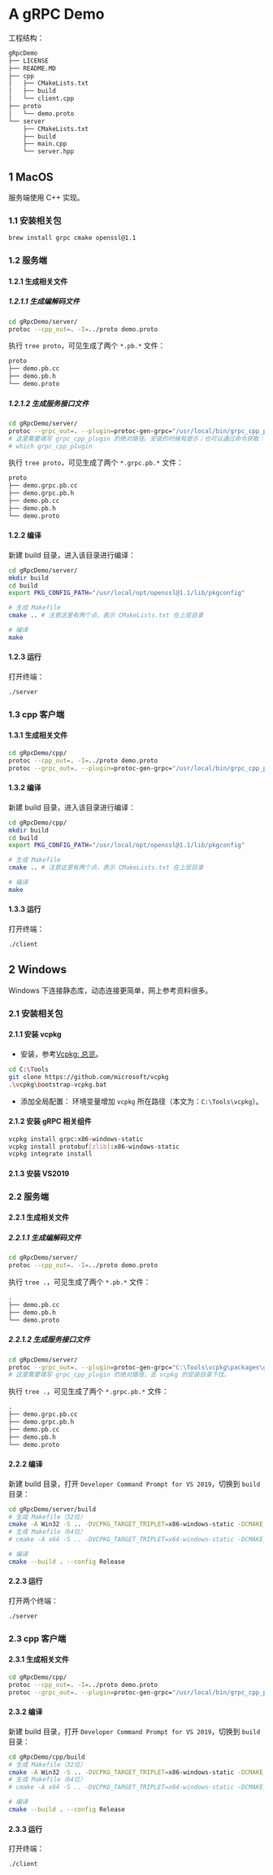 # A gRPC Demo
工程结构：
```txt
gRpcDemo
├── LICENSE
├── README.MD
├── cpp
│   ├── CMakeLists.txt
│   ├── build
│   └── client.cpp
├── proto
│   └── demo.proto
└── server
    ├── CMakeLists.txt
    ├── build
    ├── main.cpp
    └── server.hpp
```

## 1 MacOS
服务端使用 C++ 实现。
### 1.1 安装相关包
```sh
brew install grpc cmake openssl@1.1
```

### 1.2 服务端
#### 1.2.1 生成相关文件
##### 1.2.1.1 生成编解码文件
```sh
cd gRpcDemo/server/
protoc --cpp_out=. -I=../proto demo.proto
```

执行 `tree proto`，可见生成了两个 `*.pb.*` 文件：
```txt
proto
├── demo.pb.cc
├── demo.pb.h
└── demo.proto
```

##### 1.2.1.2 生成服务接口文件
```sh
cd gRpcDemo/server/
protoc --grpc_out=. --plugin=protoc-gen-grpc="/usr/local/bin/grpc_cpp_plugin" -I=../proto demo.proto
# 这里需要填写 grpc_cpp_plugin 的绝对路径。安装的时候有提示；也可以通过命令获取：
# which grpc_cpp_plugin
```

执行 `tree proto`，可见生成了两个 `*.grpc.pb.*` 文件：
```txt
proto
├── demo.grpc.pb.cc
├── demo.grpc.pb.h
├── demo.pb.cc
├── demo.pb.h
└── demo.proto
```

#### 1.2.2 编译
新建 build 目录，进入该目录进行编译：
```sh
cd gRpcDemo/server/
mkdir build
cd build
export PKG_CONFIG_PATH="/usr/local/opt/openssl@1.1/lib/pkgconfig"

# 生成 Makefile
cmake .. # 注意这里有两个点，表示 CMakeLists.txt 在上层目录

# 编译
make
```

#### 1.2.3 运行
打开终端：
```sh
./server
```

### 1.3 cpp 客户端
#### 1.3.1 生成相关文件
```sh
cd gRpcDemo/cpp/
protoc --cpp_out=. -I=../proto demo.proto
protoc --grpc_out=. --plugin=protoc-gen-grpc="/usr/local/bin/grpc_cpp_plugin" -I=../proto demo.proto
```

#### 1.3.2 编译
新建 build 目录，进入该目录进行编译：
```sh
cd gRpcDemo/cpp/
mkdir build
cd build
export PKG_CONFIG_PATH="/usr/local/opt/openssl@1.1/lib/pkgconfig"

# 生成 Makefile
cmake .. # 注意这里有两个点，表示 CMakeLists.txt 在上层目录

# 编译
make
```

#### 1.3.3 运行
打开终端：
```sh
./client
```

## 2 Windows
Windows 下连接静态库，动态连接更简单，网上参考资料很多。

### 2.1 安装相关包
#### 2.1.1 安装 vcpkg
* 安装，参考[Vcpkg: 总览](https://github.com/microsoft/vcpkg/blob/master/README_zh_CN.md)。
```sh
cd C:\Tools
git clone https://github.com/microsoft/vcpkg
.\vcpkg\bootstrap-vcpkg.bat
```

* 添加全局配置：
环境变量增加 `vcpkg` 所在路径（本文为：`C:\Tools\vcpkg`）。

#### 2.1.2 安装 gRPC 相关组件
```sh
vcpkg install grpc:x86-windows-static
vcpkg install protobuf[zlib]:x86-windows-static
vcpkg integrate install
```

#### 2.1.3 安装 VS2019

### 2.2 服务端
#### 2.2.1 生成相关文件
##### 2.2.1.1 生成编解码文件
```sh
cd gRpcDemo/server/
protoc --cpp_out=. -I=../proto demo.proto
```

执行 `tree .`，可见生成了两个 `*.pb.*` 文件：
```txt
.
├── demo.pb.cc
├── demo.pb.h
└── demo.proto
```

##### 2.2.1.2 生成服务接口文件
```sh
cd gRpcDemo/server/
protoc --grpc_out=. --plugin=protoc-gen-grpc="C:\Tools\vcpkg\packages\grpc_x64-windows\tools\grpc\grpc_cpp_plugin.exe" -I=../proto demo.proto
# 这里需要填写 grpc_cpp_plugin 的绝对路径，去 vcpkg 的安装目录下找。
```

执行 `tree .`，可见生成了两个 `*.grpc.pb.*` 文件：
```txt
.
├── demo.grpc.pb.cc
├── demo.grpc.pb.h
├── demo.pb.cc
├── demo.pb.h
└── demo.proto
```

#### 2.2.2 编译
新建 build 目录，打开 `Developer Command Prompt for VS 2019`，切换到 `build` 目录：
```sh
cd gRpcDemo/server/build
# 生成 Makefile（32位）
cmake -A Win32 -S .. -DVCPKG_TARGET_TRIPLET=x86-windows-static -DCMAKE_TOOLCHAIN_FILE=C:/Tools/vcpkg/scripts/buildsystems/vcpkg.cmake
# 生成 Makefile（64位）
# cmake -A x64 -S .. -DVCPKG_TARGET_TRIPLET=x64-windows-static -DCMAKE_TOOLCHAIN_FILE=C:/Tools/vcpkg/scripts/buildsystems/vcpkg.cmake

# 编译
cmake --build . --config Release
```

#### 2.2.3 运行
打开两个终端：
```sh
./server
```

### 2.3 cpp 客户端
#### 2.3.1 生成相关文件
```sh
cd gRpcDemo/cpp/
protoc --cpp_out=. -I=../proto demo.proto
protoc --grpc_out=. --plugin=protoc-gen-grpc="/usr/local/bin/grpc_cpp_plugin" -I=../proto demo.proto
```

#### 2.3.2 编译
新建 build 目录，打开 `Developer Command Prompt for VS 2019`，切换到 `build` 目录：
```sh
cd gRpcDemo/cpp/build
# 生成 Makefile（32位）
cmake -A Win32 -S .. -DVCPKG_TARGET_TRIPLET=x86-windows-static -DCMAKE_TOOLCHAIN_FILE=C:/Tools/vcpkg/scripts/buildsystems/vcpkg.cmake
# 生成 Makefile（64位）
# cmake -A x64 -S .. -DVCPKG_TARGET_TRIPLET=x64-windows-static -DCMAKE_TOOLCHAIN_FILE=C:/Tools/vcpkg/scripts/buildsystems/vcpkg.cmake

# 编译
cmake --build . --config Release
```

#### 2.3.3 运行
打开终端：
```sh
./client
```
